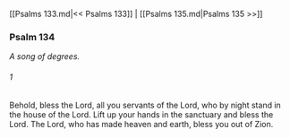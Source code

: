 [[Psalms 133.md|<< Psalms 133]]  |  [[Psalms 135.md|Psalms 135 >>]]

### Psalm 134

*A song of degrees.*

###### 1
Behold, bless the Lord, all you servants of the Lord, who by night stand in the house of the Lord. Lift up your hands in the sanctuary and bless the Lord. The Lord, who has made heaven and earth, bless you out of Zion.